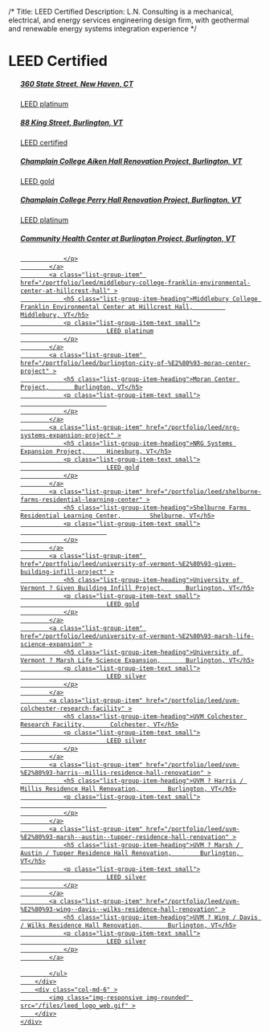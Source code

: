 /*
Title: LEED Certified
Description: L.N. Consulting is a mechanical, electrical, and energy services engineering design firm, with geothermal and renewable energy systems integration experience
*/


# LEED Certified

<div>
	<div class="row">
		<div class="col-md-6" >
			<ul class="list-group">
							<a class="list-group-item" href="/portfolio/360-state-street" >
				<h5 class="list-group-item-heading">360 State Street, 	    New Haven, CT</h5>
				<p class="list-group-item-text small">
						    LEED platinum
				</p>
			</a>
			<a class="list-group-item" href="/portfolio/leed/88-king-street" >
				<h5 class="list-group-item-heading">88 King Street, 	    Burlington, VT</h5>
				<p class="list-group-item-text small">
						    LEED certified
				</p>
			</a>
			<a class="list-group-item" href="/portfolio/leed/champlain-college-aiken-hall-renovation-project" >
				<h5 class="list-group-item-heading">Champlain College Aiken Hall Renovation Project, 	    Burlington, VT</h5>
				<p class="list-group-item-text small">
						    LEED gold
				</p>
			</a>
			<a class="list-group-item" href="/portfolio/leed/champlain-college-perry-hall-renovation-project" >
				<h5 class="list-group-item-heading">Champlain College Perry Hall Renovation Project, 	    Burlington, VT</h5>
				<p class="list-group-item-text small">
						    LEED platinum
				</p>
			</a>
			<a class="list-group-item" href="/portfolio/leed/community-health-center-at-burlington-project" >
				<h5 class="list-group-item-heading">Community Health Center at Burlington Project, 	    Burlington, VT</h5>
				<p class="list-group-item-text small">
						    
				</p>
			</a>
			<a class="list-group-item" href="/portfolio/leed/middlebury-college-franklin-environmental-center-at-hillcrest-hall" >
				<h5 class="list-group-item-heading">Middlebury College Franklin Environmental Center at Hillcrest Hall, 	    Middlebury, VT</h5>
				<p class="list-group-item-text small">
						    LEED platinum
				</p>
			</a>
			<a class="list-group-item" href="/portfolio/leed/burlington-city-of-%E2%80%93-moran-center-project" >
				<h5 class="list-group-item-heading">Moran Center Project, 	    Burlington, VT</h5>
				<p class="list-group-item-text small">
						    
				</p>
			</a>
			<a class="list-group-item" href="/portfolio/leed/nrg-systems-expansion-project" >
				<h5 class="list-group-item-heading">NRG Systems Expansion Project, 	    Hinesburg, VT</h5>
				<p class="list-group-item-text small">
						    LEED gold
				</p>
			</a>
			<a class="list-group-item" href="/portfolio/leed/shelburne-farms-residential-learning-center" >
				<h5 class="list-group-item-heading">Shelburne Farms Residential Learning Center, 	    Shelburne, VT</h5>
				<p class="list-group-item-text small">
						    
				</p>
			</a>
			<a class="list-group-item" href="/portfolio/leed/university-of-vermont-%E2%80%93-given-building-infill-project" >
				<h5 class="list-group-item-heading">University of Vermont ? Given Building Infill Project, 	    Burlington, VT</h5>
				<p class="list-group-item-text small">
						    LEED gold
				</p>
			</a>
			<a class="list-group-item" href="/portfolio/leed/university-of-vermont-%E2%80%93-marsh-life-science-expansion" >
				<h5 class="list-group-item-heading">University of Vermont ? Marsh Life Science Expansion, 	    Burlington, VT</h5>
				<p class="list-group-item-text small">
						    LEED silver
				</p>
			</a>
			<a class="list-group-item" href="/portfolio/leed/uvm-colchester-research-facility" >
				<h5 class="list-group-item-heading">UVM Colchester Research Facility, 	    Colchester, VT</h5>
				<p class="list-group-item-text small">
						    LEED silver
				</p>
			</a>
			<a class="list-group-item" href="/portfolio/leed/uvm-%E2%80%93-harris--millis-residence-hall-renovation" >
				<h5 class="list-group-item-heading">UVM ? Harris / Millis Residence Hall Renovation, 	    Burlington, VT</h5>
				<p class="list-group-item-text small">
						    
				</p>
			</a>
			<a class="list-group-item" href="/portfolio/leed/uvm-%E2%80%93-marsh--austin--tupper-residence-hall-renovation" >
				<h5 class="list-group-item-heading">UVM ? Marsh / Austin / Tupper Residence Hall Renovation, 	    Burlington, VT</h5>
				<p class="list-group-item-text small">
						    LEED silver
				</p>
			</a>
			<a class="list-group-item" href="/portfolio/leed/uvm-%E2%80%93-wing--davis--wilks-residence-hall-renovation" >
				<h5 class="list-group-item-heading">UVM ? Wing / Davis / Wilks Residence Hall Renovation, 	    Burlington, VT</h5>
				<p class="list-group-item-text small">
						    LEED silver
				</p>
			</a>

			</ul>
		</div>
		<div class="col-md-6" >
			<img class="img-responsive img-rounded" src="/files/leed_logo_web.gif" >
		</div>
	</div>
</div>
			